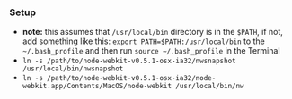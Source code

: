 ### Setup
- **note:** this assumes that `/usr/local/bin` directory is in the `$PATH`, if not, add something like this: `export PATH=$PATH:/usr/local/bin` to the `~/.bash_profile` and then run `source ~/.bash_profile` in the Terminal
- `ln -s /path/to/node-webkit-v0.5.1-osx-ia32/nwsnapshot /usr/local/bin/nwsnapshot`
- `ln -s /path/to/node-webkit-v0.5.1-osx-ia32/node-webkit.app/Contents/MacOS/node-webkit /usr/local/bin/nw`